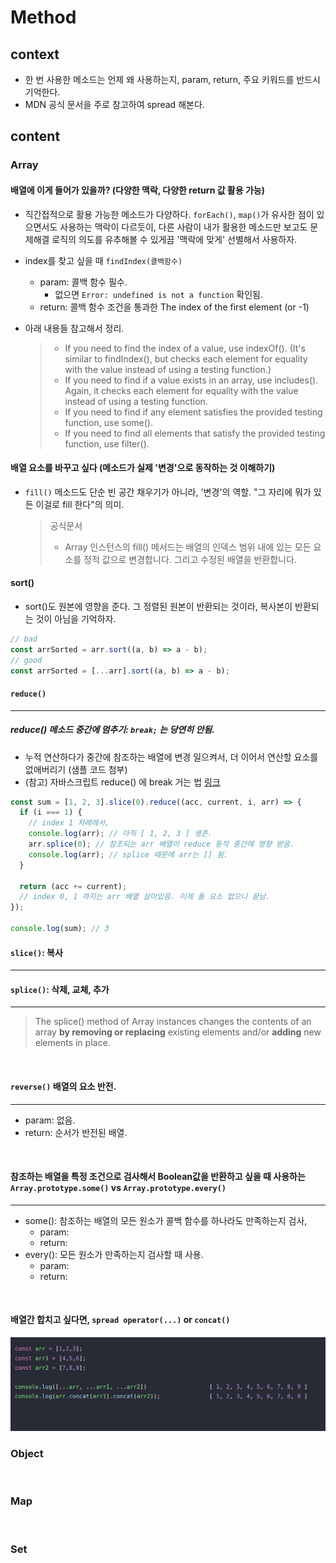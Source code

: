 # Method

## context

- 한 번 사용한 메소드는 언제 왜 사용하는지, param, return, 주요 키워드를 반드시 기억한다.
- MDN 공식 문서을 주로 참고하여 spread 해본다.

## content

### Array

#### 배열에 이게 들어가 있을까? (다양한 맥락, 다양한 return 값 활용 가능)

- 직간접적으로 활용 가능한 메소드가 다양하다. `forEach()`, `map()`가 유사한 점이 있으면서도 사용하는 맥락이 다르듯이, 다른 사람이 내가 활용한 메소드만 보고도 문제해결 로직의 의도를 유추해볼 수 있게끔 '맥락에 맞게' 선별해서 사용하자.

- index를 찾고 싶을 때 `findIndex(콜백함수)`

  - param: 콜백 함수 필수.
    - 없으면 `Error: undefined is not a function` 확인됨.
  - return: 콜백 함수 조건을 통과한 The index of the first element (or -1)

- 아래 내용들 참고해서 정리.
  > - If you need to find the index of a value, use indexOf(). (It's similar to findIndex(), but checks each element for equality with the value instead of using a testing function.)
  > - If you need to find if a value exists in an array, use includes(). Again, it checks each element for equality with the value instead of using a testing function.
  > - If you need to find if any element satisfies the provided testing function, use some().
  > - If you need to find all elements that satisfy the provided testing function, use filter().

#### 배열 요소를 바꾸고 싶다 (메소드가 실제 '변경'으로 동작하는 것 이해하기)

- `fill()` 메소드도 단순 빈 공간 채우기가 아니라, '변경'의 역할. "그 자리에 뭐가 있든 이걸로 fill 한다"의 의미.
  > 공식문서
  >
  > - Array 인스턴스의 fill() 메서드는 배열의 인덱스 범위 내에 있는 모든 요소를 정적 값으로 변경합니다. 그리고 수정된 배열을 반환합니다.

#### sort()

- sort()도 원본에 영향을 준다. 그 정렬된 원본이 반환되는 것이라, 복사본이 반환되는 것이 아님을 기억하자.

```js
// bad
const arrSorted = arr.sort((a, b) => a - b);
// good
const arrSorted = [...arr].sort((a, b) => a - b);
```

#### `reduce()`

---

##### reduce() 메소드 중간에 멈추기: `break;` 는 당연히 안됨.

- 누적 연산하다가 중간에 참조하는 배열에 변경 일으켜서, 더 이어서 연산할 요소를 없애버리기 (샘플 코드 첨부)
- (참고) 자바스크립트 reduce() 에 break 거는 법 [링크](https://inpa.tistory.com/entry/JS-%F0%9F%9A%80-reduce-break-%ED%95%98%EB%8A%94-%EB%B2%95-How-to-early-break-reduce)

```js
const sum = [1, 2, 3].slice(0).reduce((acc, current, i, arr) => {
  if (i === 1) {
    // index 1 차례에서,
    console.log(arr); // 아직 [ 1, 2, 3 ] 생존.
    arr.splice(0); // 참조되는 arr 배열이 reduce 동작 중간에 영향 받음.
    console.log(arr); // splice 때문에 arr는 [] 됨.
  }

  return (acc += current);
  // index 0, 1 까지는 arr 배열 살아있음. 이제 돌 요소 없으니 끝남.
});

console.log(sum); // 3
```

#### `slice()`: 복사

---

#### `splice()`: 삭제, 교체, 추가

---

> The splice() method of Array instances changes the contents of an array **by removing or replacing** existing elements and/or **adding** new elements in place.

<br>

#### `reverse()` 배열의 요소 반전.

---

- param: 없음.
- return: 순서가 반전된 배열.

<br>

#### 참조하는 배열을 특정 조건으로 검사해서 Boolean값을 반환하고 싶을 때 사용하는 `Array.prototype.some()` vs `Array.prototype.every()`

---

- some(): 참조하는 배열의 모든 원소가 콜백 함수를 하나라도 만족하는지 검사,
  - param:
  - return:
- every(): 모든 원소가 만족하는지 검사할 때 사용.
  - param:
  - return:

<br>

#### 배열간 합치고 싶다면, `spread operator(...)` or `concat()`

![js-method-concat-spread](/assets/js-method-concat-spread.png)

### Object

<br>

### Map

<br>

### Set

<br>
